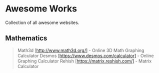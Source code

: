 # Awesome Works
Collection of all awesome websites.

## Mathematics
> Math3d [http://www.math3d.org/] - Online 3D Math Graphing Calculator
> Desmos [https://www.desmos.com/calculator] - Online Graphing Calculator
> Rehish [https://matrix.reshish.com/] - Matrix Calculator
